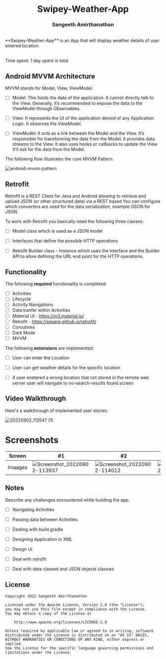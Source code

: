 <h1 align="center">Swipey-Weather-App</h1>

 
<h3 align="center">Sangeeth Amirthanathan</h3>

<br>
**Swipey-Weather-App** is an App that will display weather details of user entered location.

<br>Time spent: *1* day spent in total

## Android MVVM Architecture

MVVM stands for Model, View, ViewModel.

* [ ] Model: This holds the data of the application. It cannot directly talk to the View. Generally, it’s recommended to expose the data to the ViewModel through Observables.

* [ ] View: It represents the UI of the application devoid of any Application Logic. It observes the ViewModel.

* [ ] ViewModel: It acts as a link between the Model and the View. It’s responsible for transforming the data from the Model. It provides data streams to the View. It also uses hooks or callbacks to update the View. It’ll ask for the data from the Model.

The following flow illustrates the core MVVM Pattern.

![android-mvvm-pattern](https://user-images.githubusercontent.com/42418189/186920956-39430cc6-9eab-4b5a-86fc-c9cba4b72e3b.png)

## Retrofit

Retrofit is a REST Client for Java and Android allowing to retrieve and upload JSON (or other structured data) via a REST based You can configure which converters are used for the data serialization, example GSON for JSON.

To work with Retrofit you basically need the following three classes:

* [ ] Model class which is used as a JSON model

* [ ] Interfaces that define the possible HTTP operations

* [ ] Retrofit.Builder class - Instance which uses the interface and the Builder API to allow defining the URL end point for the HTTP operations.


## Functionality 

The following **required** functionality is completed:

* [ ] Activities
* [ ] Lifecycle
* [ ] Activity Navigations
* [ ] Data tranfer within Activities
* [ ] Material UI - https://m3.material.io/
* [ ] Retrofit - https://square.github.io/retrofit/
* [ ] Coroutines
* [ ] Dark Mode
* [ ] MVVM

The following **extensions** are implemented:

* [ ] User can enter the Location
* [ ] User can get weather details for the specific location
* [ ] if user enetered a wrong location that not stored in the remote web server user will navigate to no-search-results found screen


## Video Walkthrough

Here's a walkthrough of implemented user stories:

![20220902_113547 (1)](https://user-images.githubusercontent.com/42418189/188071396-f5ba9b5d-28ce-4d1d-9ea0-38e88175f75f.gif)


# Screenshots
Screen | #1 | #2 | #3 |
--- | --- | --- | --- |
Imaages | ![Screenshot_20220902-113937](https://user-images.githubusercontent.com/42418189/188070481-f7189131-4f53-45f1-9d04-f205f7ab00d1.png) | ![Screenshot_20220902-114012](https://user-images.githubusercontent.com/42418189/188070534-8a153ea4-1320-47d2-8323-db131fa352f6.png) | ![Screenshot_20220902-114000](https://user-images.githubusercontent.com/42418189/188070661-b62a1d8b-8ab2-4361-ac43-eae22efeb56c.png) |


## Notes

Describe any challenges encountered while building the app.

* [ ] Navigating Activities
* [ ] Passing data between Activities
* [ ] Dealing with build.gradle
* [ ] Designing Application in XML
* [ ] Design UI
* [ ] Deal with retrofit
* [ ] Deal with data classed and JSON objects classws


## License

    Copyright 2022 Sangeeth Amirthanathan

    Licensed under the Apache License, Version 2.0 (the "License");
    you may not use this file except in compliance with the License.
    You may obtain a copy of the License at

        http://www.apache.org/licenses/LICENSE-2.0

    Unless required by applicable law or agreed to in writing, software
    distributed under the License is distributed on an "AS IS" BASIS,
    WITHOUT WARRANTIES OR CONDITIONS OF ANY KIND, either express or implied.
    See the License for the specific language governing permissions and
    limitations under the License.





 
